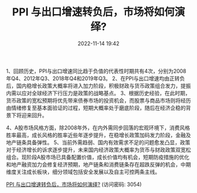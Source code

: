 ﻿---
title: PPI 与出口增速转负后，市场将如何演绎?
date: 2022-11-14 19:42
tags:
-  专题策略
updated: 
---

1、回顾历史，PPI与出口增速同比趋于负值的代表性时期共有4次，分别为2008年Q4、2012年Q3、2018年Q4和2019年Q3。
2、在PPI与出口增速均由正转负后，国内稳增长政策大概率将进入加力阶段，积极财政与货币政策组合发力，提振内需以应对全球经济下行压力是政策的战略基点。
3、根据历史经验，在此时期，货币政策的宽松预期将优先带来债券市场的投资机会，而股票与商品市场则将经历由情绪修复至基本面验证的过程，短期大概率处于磨底阶段，随后在经济企稳的背景下将迎来回升。
<!-- more -->
4、A股市场风格方面，除2008年外，在内外需同步回落的宏观环境下，消费风格胜率最高，成长风格的胜率近些年逐步提升，在稳增长政策加码发力阶段，金融及地产链条具备弹性。
5、当前外需趋弱、国内有效需求不足的问题愈发凸显，政策对于经济增长的诉求逐步提升，未来国内经济政策大概率为货币与财政政策双宽松组合。现阶段A股市场已具备配置价值，成长价值均有机会，短期防疫措施的优化和地产融资加力会修复经济预期，地产链条和消费链条存在超跌反弹的机会，中期维度关注成长板块，细分领域包括安全发展以及自主可控两条主线。

[PPI 与出口增速转负后，市场将如何演绎?](https://url12.ctfile.com/f/3948612-723690227-078ce5?p=3054)
(访问密码: 3054)

